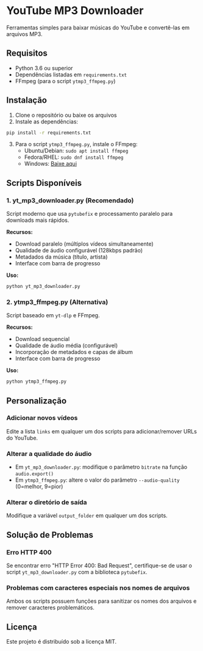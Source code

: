 # YouTube MP3 Downloader

Ferramentas simples para baixar músicas do YouTube e convertê-las em arquivos MP3.

## Requisitos

- Python 3.6 ou superior
- Dependências listadas em `requirements.txt`
- FFmpeg (para o script `ytmp3_ffmpeg.py`)

## Instalação

1. Clone o repositório ou baixe os arquivos
2. Instale as dependências:

```bash
pip install -r requirements.txt
```

3. Para o script `ytmp3_ffmpeg.py`, instale o FFmpeg:
   - Ubuntu/Debian: `sudo apt install ffmpeg`
   - Fedora/RHEL: `sudo dnf install ffmpeg`
   - Windows: [Baixe aqui](https://ffmpeg.org/download.html)

## Scripts Disponíveis

### 1. yt_mp3_downloader.py (Recomendado)

Script moderno que usa `pytubefix` e processamento paralelo para downloads mais rápidos.

**Recursos:**
- Download paralelo (múltiplos vídeos simultaneamente)
- Qualidade de áudio configurável (128kbps padrão)
- Metadados da música (título, artista)
- Interface com barra de progresso

**Uso:**
```bash
python yt_mp3_downloader.py
```

### 2. ytmp3_ffmpeg.py (Alternativa)

Script baseado em `yt-dlp` e FFmpeg.

**Recursos:**
- Download sequencial
- Qualidade de áudio média (configurável)
- Incorporação de metadados e capas de álbum
- Interface com barra de progresso

**Uso:**
```bash
python ytmp3_ffmpeg.py
```

## Personalização

### Adicionar novos vídeos

Edite a lista `links` em qualquer um dos scripts para adicionar/remover URLs do YouTube.

### Alterar a qualidade do áudio

- Em `yt_mp3_downloader.py`: modifique o parâmetro `bitrate` na função `audio.export()` 
- Em `ytmp3_ffmpeg.py`: altere o valor do parâmetro `--audio-quality` (0=melhor, 9=pior)

### Alterar o diretório de saída

Modifique a variável `output_folder` em qualquer um dos scripts.

## Solução de Problemas

### Erro HTTP 400

Se encontrar erro "HTTP Error 400: Bad Request", certifique-se de usar o script `yt_mp3_downloader.py` com a biblioteca `pytubefix`.

### Problemas com caracteres especiais nos nomes de arquivos

Ambos os scripts possuem funções para sanitizar os nomes dos arquivos e remover caracteres problemáticos.

## Licença

Este projeto é distribuído sob a licença MIT. 